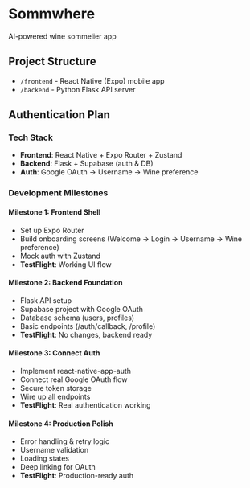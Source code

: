 # Sommwhere

AI-powered wine sommelier app

## Project Structure
- `/frontend` - React Native (Expo) mobile app
- `/backend` - Python Flask API server

## Authentication Plan

### Tech Stack
- **Frontend**: React Native + Expo Router + Zustand
- **Backend**: Flask + Supabase (auth & DB)
- **Auth**: Google OAuth → Username → Wine preference

### Development Milestones

#### Milestone 1: Frontend Shell
- Set up Expo Router
- Build onboarding screens (Welcome → Login → Username → Wine preference)
- Mock auth with Zustand
- **TestFlight**: Working UI flow

#### Milestone 2: Backend Foundation  
- Flask API setup
- Supabase project with Google OAuth
- Database schema (users, profiles)
- Basic endpoints (/auth/callback, /profile)
- **TestFlight**: No changes, backend ready

#### Milestone 3: Connect Auth
- Implement react-native-app-auth
- Connect real Google OAuth flow
- Secure token storage
- Wire up all endpoints
- **TestFlight**: Real authentication working

#### Milestone 4: Production Polish
- Error handling & retry logic
- Username validation
- Loading states
- Deep linking for OAuth
- **TestFlight**: Production-ready auth
